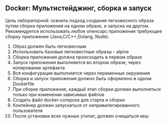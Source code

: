 ## **Docker: Мультистейджинг, сборка и запуск**

Цель лабораторной: освоить подход создания легковесного образа путем сборки приложения на одном образе, и запуска на другом. Рекомендуется использовать любое опенсорс приложение требующее сборку приложение (Java,C/C++,Golang, Node).

1. Образ должен быть легковесным
2. Использовать базовые легковестные образы - alpine
3. Сборка приложения должна происходить в первом образе
4. Запуск приложения выполняется во втором образе, через копирование артефакта
5. Вся конфигурация выполняется через переменные окружения
6. Сборка и запуск приложения должно быть оформлено в	одном Dockerfile
7. При сборке приложения, каждый этап сборки должен выполняться только при изменении зависимых файлов
8. Создать файл docker-compose для старта и сборки
9. Контейнер должен запускаться от непривилегированного пользователя
10. После установки всех нужных утилит,	должен очищаться кеш